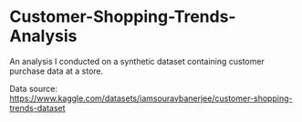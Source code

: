 # Customer-Shopping-Trends-Analysis
An analysis I conducted on a synthetic dataset containing customer purchase data at a store.

Data source: https://www.kaggle.com/datasets/iamsouravbanerjee/customer-shopping-trends-dataset
